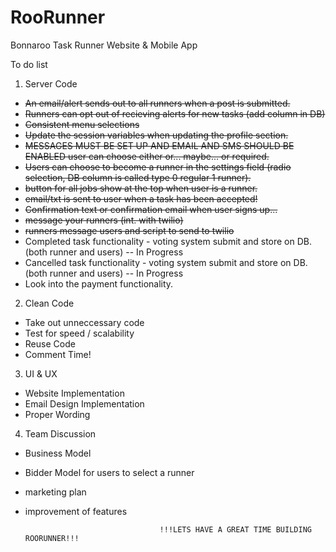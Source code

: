RooRunner
=========

Bonnaroo Task Runner Website &amp; Mobile App

To do list

1. Server Code 
  - ~~An email/alert sends out to all runners when a post is submitted.~~
  - ~~Runners can opt out of recieving alerts for new tasks (add column in DB)~~
  - ~~Consistent menu selections~~
  - ~~Update the session variables when updating the profile section.~~ 
  - ~~MESSAGES MUST BE SET UP AND EMAIL AND SMS SHOULD BE ENABLED user can choose either or... maybe... or required.~~
  - ~~Users can choose to become a runner in the settings field (radio selection, DB column is called type 0 regular 1 runner).~~
  - ~~button for all jobs show at the top when user is a runner.~~
  - ~~email/txt is sent to user when a task has been accepted!~~
  - ~~Confirmation text or confirmation email when user signs up...~~
  - ~~message your runners (int. with twilio)~~
  - ~~runners message users and script to send to twilio~~
  - Completed task functionality - voting system submit and store on DB. (both runner and users) -- In Progress
  - Cancelled task functionality - voting system submit and store on DB. (both runner and users) -- In Progress
  - Look into the payment functionality.
  
  
2. Clean Code
  - Take out unneccessary code
  - Test for speed / scalability 
  - Reuse Code
  - Comment Time!

3. UI & UX
  - Website Implementation
  - Email Design Implementation
  - Proper Wording

4. Team Discussion 
  - Business Model 
  - Bidder Model for users to select a runner
  - marketing plan 
  - improvement of features 


                                      !!!LETS HAVE A GREAT TIME BUILDING ROORUNNER!!! 

